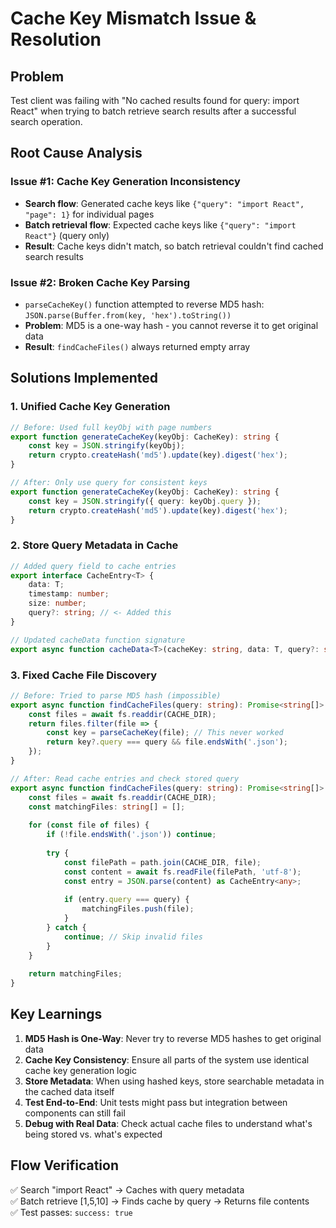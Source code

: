 # Cache Key Mismatch Issue & Resolution

## Problem
Test client was failing with "No cached results found for query: import React" when trying to batch retrieve search results after a successful search operation.

## Root Cause Analysis

### Issue #1: Cache Key Generation Inconsistency
- **Search flow**: Generated cache keys like `{"query": "import React", "page": 1}` for individual pages
- **Batch retrieval flow**: Expected cache keys like `{"query": "import React"}` (query only)
- **Result**: Cache keys didn't match, so batch retrieval couldn't find cached search results

### Issue #2: Broken Cache Key Parsing
- `parseCacheKey()` function attempted to reverse MD5 hash: `JSON.parse(Buffer.from(key, 'hex').toString())`
- **Problem**: MD5 is a one-way hash - you cannot reverse it to get original data
- **Result**: `findCacheFiles()` always returned empty array

## Solutions Implemented

### 1. Unified Cache Key Generation
```typescript
// Before: Used full keyObj with page numbers
export function generateCacheKey(keyObj: CacheKey): string {
    const key = JSON.stringify(keyObj);
    return crypto.createHash('md5').update(key).digest('hex');
}

// After: Only use query for consistent keys
export function generateCacheKey(keyObj: CacheKey): string {
    const key = JSON.stringify({ query: keyObj.query });
    return crypto.createHash('md5').update(key).digest('hex');
}
```

### 2. Store Query Metadata in Cache
```typescript
// Added query field to cache entries
export interface CacheEntry<T> {
    data: T;
    timestamp: number;
    size: number;
    query?: string; // <- Added this
}

// Updated cacheData function signature
export async function cacheData<T>(cacheKey: string, data: T, query?: string): Promise<void>
```

### 3. Fixed Cache File Discovery
```typescript
// Before: Tried to parse MD5 hash (impossible)
export async function findCacheFiles(query: string): Promise<string[]> {
    const files = await fs.readdir(CACHE_DIR);
    return files.filter(file => {
        const key = parseCacheKey(file); // This never worked
        return key?.query === query && file.endsWith('.json');
    });
}

// After: Read cache entries and check stored query
export async function findCacheFiles(query: string): Promise<string[]> {
    const files = await fs.readdir(CACHE_DIR);
    const matchingFiles: string[] = [];
    
    for (const file of files) {
        if (!file.endsWith('.json')) continue;
        
        try {
            const filePath = path.join(CACHE_DIR, file);
            const content = await fs.readFile(filePath, 'utf-8');
            const entry = JSON.parse(content) as CacheEntry<any>;
            
            if (entry.query === query) {
                matchingFiles.push(file);
            }
        } catch {
            continue; // Skip invalid files
        }
    }
    
    return matchingFiles;
}
```

## Key Learnings

1. **MD5 Hash is One-Way**: Never try to reverse MD5 hashes to get original data
2. **Cache Key Consistency**: Ensure all parts of the system use identical cache key generation logic
3. **Store Metadata**: When using hashed keys, store searchable metadata in the cached data itself
4. **Test End-to-End**: Unit tests might pass but integration between components can still fail
5. **Debug with Real Data**: Check actual cache files to understand what's being stored vs. what's expected

## Flow Verification
✅ Search "import React" → Caches with query metadata  
✅ Batch retrieve [1,5,10] → Finds cache by query → Returns file contents  
✅ Test passes: `success: true`